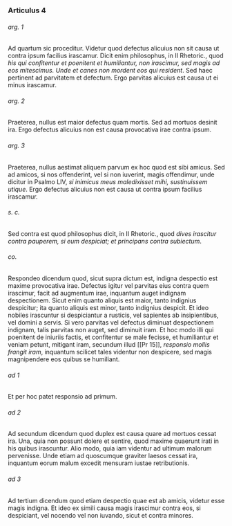 ### Articulus 4

###### arg. 1
Ad quartum sic proceditur. Videtur quod defectus alicuius non sit causa ut contra ipsum facilius irascamur. Dicit enim philosophus, in II Rhetoric., quod *his qui confitentur et poenitent et humiliantur, non irascimur, sed magis ad eos mitescimus. Unde et canes non mordent eos qui resident*. Sed haec pertinent ad parvitatem et defectum. Ergo parvitas alicuius est causa ut ei minus irascamur.

###### arg. 2
Praeterea, nullus est maior defectus quam mortis. Sed ad mortuos desinit ira. Ergo defectus alicuius non est causa provocativa irae contra ipsum.

###### arg. 3
Praeterea, nullus aestimat aliquem parvum ex hoc quod est sibi amicus. Sed ad amicos, si nos offenderint, vel si non iuverint, magis offendimur, unde dicitur in Psalmo LIV, *si inimicus meus maledixisset mihi, sustinuissem utique*. Ergo defectus alicuius non est causa ut contra ipsum facilius irascamur.

###### s. c.
Sed contra est quod philosophus dicit, in II Rhetoric., quod *dives irascitur contra pauperem, si eum despiciat; et principans contra subiectum*.

###### co.
Respondeo dicendum quod, sicut supra dictum est, indigna despectio est maxime provocativa irae. Defectus igitur vel parvitas eius contra quem irascimur, facit ad augmentum irae, inquantum auget indignam despectionem. Sicut enim quanto aliquis est maior, tanto indignius despicitur; ita quanto aliquis est minor, tanto indignius despicit. Et ideo nobiles irascuntur si despiciantur a rusticis, vel sapientes ab insipientibus, vel domini a servis. Si vero parvitas vel defectus diminuat despectionem indignam, talis parvitas non auget, sed diminuit iram. Et hoc modo illi qui poenitent de iniuriis factis, et confitentur se male fecisse, et humiliantur et veniam petunt, mitigant iram, secundum illud [[Pr 15]], *responsio mollis frangit iram*, inquantum scilicet tales videntur non despicere, sed magis magnipendere eos quibus se humiliant.

###### ad 1
Et per hoc patet responsio ad primum.

###### ad 2
Ad secundum dicendum quod duplex est causa quare ad mortuos cessat ira. Una, quia non possunt dolere et sentire, quod maxime quaerunt irati in his quibus irascuntur. Alio modo, quia iam videntur ad ultimum malorum pervenisse. Unde etiam ad quoscumque graviter laesos cessat ira, inquantum eorum malum excedit mensuram iustae retributionis.

###### ad 3
Ad tertium dicendum quod etiam despectio quae est ab amicis, videtur esse magis indigna. Et ideo ex simili causa magis irascimur contra eos, si despiciant, vel nocendo vel non iuvando, sicut et contra minores.

